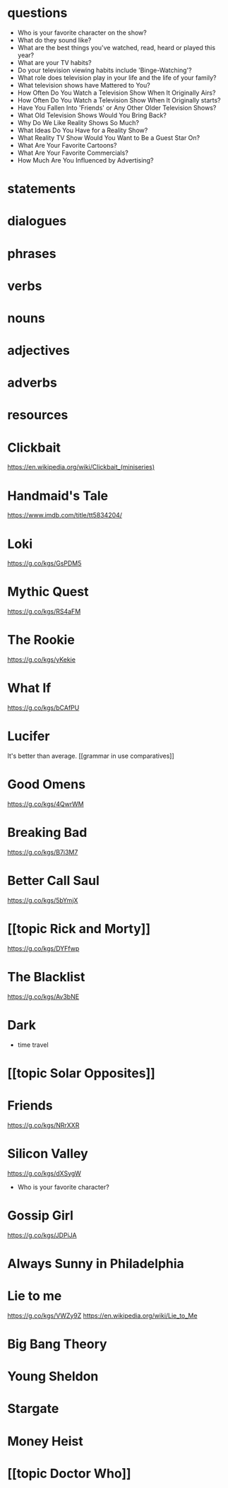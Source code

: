 # questions
- Who is your favorite character on the show?
- What do they sound like?
-  What are the best things you've watched, read, heard or played this year?
-  What are your TV habits?
-  Do your television viewing habits include 'Binge-Watching'?
-  What role does television play in your life and the life of your family?
-  What television shows have Mattered to You?
-  How Often Do You Watch a Television Show When It Originally Airs?
-  How Often Do You Watch a Television Show When It Originally starts?
-  Have You Fallen Into 'Friends' or Any Other Older Television Shows?
-  What Old Television Shows Would You Bring Back?
-  Why Do We Like Reality Shows So Much?
-  What Ideas Do You Have for a Reality Show?
-  What Reality TV Show Would You Want to Be a Guest Star On?
-  What Are Your Favorite Cartoons?
-  What Are Your Favorite Commercials?
-  How Much Are You Influenced by Advertising?

# statements

# dialogues

# phrases

# verbs

# nouns

# adjectives

# adverbs

# resources



# Clickbait
https://en.wikipedia.org/wiki/Clickbait_(miniseries)

# Handmaid's Tale
https://www.imdb.com/title/tt5834204/

# Loki
https://g.co/kgs/GsPDM5


# Mythic Quest
https://g.co/kgs/RS4aFM

# The Rookie
https://g.co/kgs/yKekie

# What If
https://g.co/kgs/bCAfPU

# Lucifer
It's better than average. [[grammar in use comparatives]]

# Good Omens
https://g.co/kgs/4QwrWM

# Breaking Bad
https://g.co/kgs/B7i3M7

# Better Call Saul
https://g.co/kgs/5bYmjX

# [[topic Rick and Morty]]
https://g.co/kgs/DYFfwp

# The Blacklist
https://g.co/kgs/Av3bNE

# Dark
- time travel
		
# [[topic Solar Opposites]]

# Friends
https://g.co/kgs/NRrXXR

# Silicon Valley
https://g.co/kgs/dXSygW

- Who is your favorite character?


# Gossip Girl
https://g.co/kgs/JDPiJA

# Always Sunny in Philadelphia

# Lie to me
https://g.co/kgs/VWZy9Z
https://en.wikipedia.org/wiki/Lie_to_Me

# Big Bang Theory

# Young Sheldon

# Stargate

# Money Heist


# [[topic Doctor Who]]